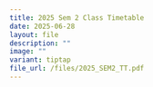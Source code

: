 ```yaml
---
title: 2025 Sem 2 Class Timetable
date: 2025-06-28
layout: file
description: ""
image: ""
variant: tiptap
file_url: /files/2025_SEM2_TT.pdf
---
```


